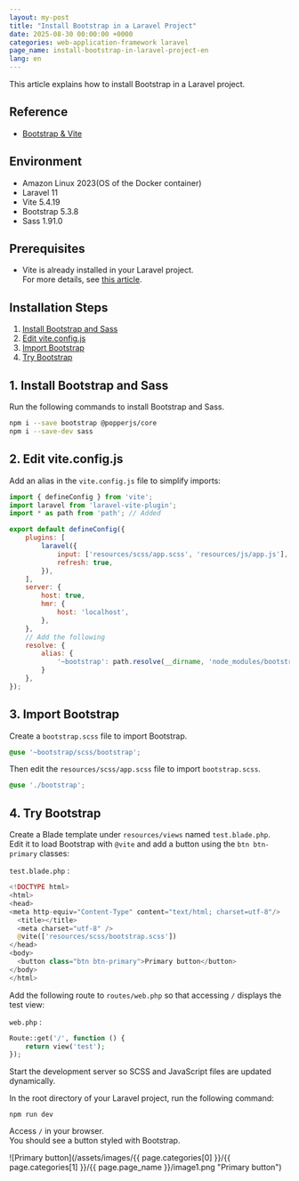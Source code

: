 ```yaml
---
layout: my-post
title: "Install Bootstrap in a Laravel Project"
date: 2025-08-30 00:00:00 +0000
categories: web-application-framework laravel
page_name: install-bootstrap-in-laravel-project-en
lang: en
---
```


This article explains how to install Bootstrap in a Laravel project.

## Reference
- [Bootstrap & Vite](https://getbootstrap.com/docs/5.2/getting-started/vite/)

## Environment
- Amazon Linux 2023(OS of the Docker container)
- Laravel 11
- Vite 5.4.19
- Bootstrap 5.3.8
- Sass 1.91.0

## Prerequisites
- Vite is already installed in your Laravel project.  
For more details, see [this article](/web-application-framework/laravel/installing-vite-with-laravel-on-wsl-and-docker-en).

## Installation Steps
1. [Install Bootstrap and Sass](#1-install-bootstrap-and-sass)
2. [Edit vite.config.js](#2-edit-viteconfigjs)
3. [Import Bootstrap](#3-import-bootstrap)
4. [Try Bootstrap](#4-try-bootstrap)

## 1. Install Bootstrap and Sass
Run the following commands to install Bootstrap and Sass.

```bash
npm i --save bootstrap @popperjs/core
npm i --save-dev sass
```

## 2. Edit vite.config.js
Add an alias in the `vite.config.js` file to simplify imports:

```js
import { defineConfig } from 'vite';
import laravel from 'laravel-vite-plugin';
import * as path from 'path'; // Added

export default defineConfig({
    plugins: [
        laravel({
            input: ['resources/scss/app.scss', 'resources/js/app.js'],
            refresh: true,
        }),
    ],
    server: {
        host: true,
        hmr: {
            host: 'localhost',
        },
    },
    // Add the following
    resolve: {
        alias: {
            '~bootstrap': path.resolve(__dirname, 'node_modules/bootstrap'),
        }
    },
});
```

## 3. Import Bootstrap
Create a `bootstrap.scss` file to import Bootstrap.

```css
@use '~bootstrap/scss/bootstrap';
```

Then edit the `resources/scss/app.scss` file to import `bootstrap.scss`.

```css
@use './bootstrap';
```

## 4. Try Bootstrap
Create a Blade template under `resources/views` named `test.blade.php`.  
Edit it to load Bootstrap with `@vite` and add a button using the `btn btn-primary` classes:

`test.blade.php` :
```php
<!DOCTYPE html>
<html>
<head>
<meta http-equiv="Content-Type" content="text/html; charset=utf-8"/>
  <title></title>
  <meta charset="utf-8" />
  @vite(['resources/scss/bootstrap.scss'])
</head>
<body>
  <button class="btn btn-primary">Primary button</button>
</body>
</html>
```

Add the following route to `routes/web.php` so that accessing `/` displays the test view:

`web.php` :
```php
Route::get('/', function () {
    return view('test');
});
```

Start the development server so SCSS and JavaScript files are updated dynamically.

In the root directory of your Laravel project, run the following command:  

```
npm run dev
```

Access `/` in your browser.  
You should see a button styled with Bootstrap.

![Primary button](/assets/images/{{ page.categories[0] }}/{{ page.categories[1] }}/{{ page.page_name }}/image1.png "Primary button")